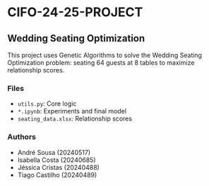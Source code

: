 # CIFO-24-25-PROJECT

## Wedding Seating Optimization

This project uses Genetic Algorithms to solve the Wedding Seating Optimization problem: seating 64 guests at 8 tables to maximize relationship scores.

### Files

- `utils.py`: Core logic
- `*.ipynb`: Experiments and final model
- `seating_data.xlsx`: Relationship scores

### Authors

- André Sousa (20240517)  
- Isabella Costa (20240685)  
- Jéssica Cristas (20240488)  
- Tiago Castilho (20240489)
